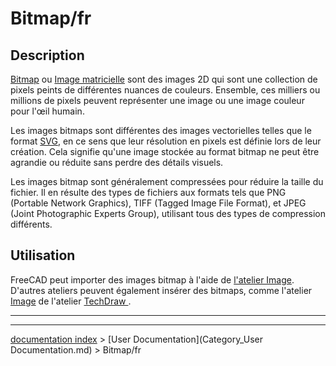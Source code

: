 # Bitmap/fr
## Description

[Bitmap](https://fr.wikipedia.org/wiki/Bitmap) ou [Image matricielle](https://fr.wikipedia.org/wiki/Image_matricielle) sont des images 2D qui sont une collection de pixels peints de différentes nuances de couleurs. Ensemble, ces milliers ou millions de pixels peuvent représenter une image ou une image couleur pour l'œil humain.

Les images bitmaps sont différentes des images vectorielles telles que le format [SVG](SVG/fr.md), en ce sens que leur résolution en pixels est définie lors de leur création. Cela signifie qu\'une image stockée au format bitmap ne peut être agrandie ou réduite sans perdre des détails visuels.

Les images bitmap sont généralement compressées pour réduire la taille du fichier. Il en résulte des types de fichiers aux formats tels que PNG (Portable Network Graphics), TIFF (Tagged Image File Format), et JPEG (Joint Photographic Experts Group), utilisant tous des types de compression différents.

## Utilisation

FreeCAD peut importer des images bitmap à l\'aide de [l\'atelier Image](Image_Workbench/fr.md). D\'autres ateliers peuvent également insérer des bitmaps, comme l\'atelier [Image](TechDraw_Image/fr.md) de l\'atelier [TechDraw ](TechDraw_Workbench/fr.md).




_ _ _

---
[documentation index](../README.md) > [User Documentation](Category_User Documentation.md) > Bitmap/fr
